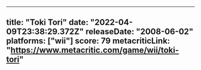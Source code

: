 
---
title: "Toki Tori"
date: "2022-04-09T23:38:29.372Z"
releaseDate: "2008-06-02"
platforms: ["wii"]
score: 79
metacriticLink: "https://www.metacritic.com/game/wii/toki-tori"
---
